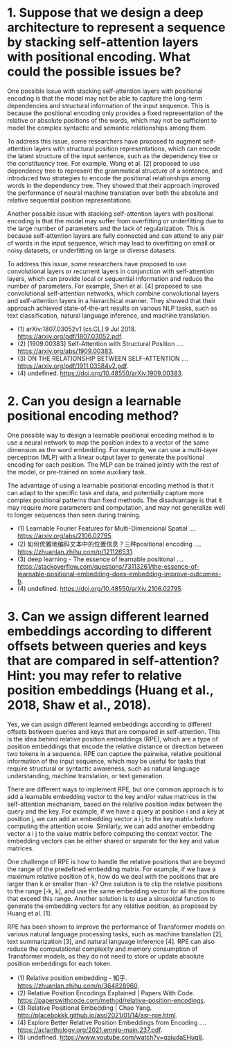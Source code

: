 # 1. Suppose that we design a deep architecture to represent a sequence by stacking self-attention layers with positional encoding. What could the possible issues be?

One possible issue with stacking self-attention layers with positional encoding is that the model may not be able to capture the long-term dependencies and structural information of the input sequence. This is because the positional encoding only provides a fixed representation of the relative or absolute positions of the words, which may not be sufficient to model the complex syntactic and semantic relationships among them. 

To address this issue, some researchers have proposed to augment self-attention layers with structural position representations, which can encode the latent structure of the input sentence, such as the dependency tree or the constituency tree. For example, Wang et al. [2] proposed to use dependency tree to represent the grammatical structure of a sentence, and introduced two strategies to encode the positional relationships among words in the dependency tree. They showed that their approach improved the performance of neural machine translation over both the absolute and relative sequential position representations.

Another possible issue with stacking self-attention layers with positional encoding is that the model may suffer from overfitting or underfitting due to the large number of parameters and the lack of regularization. This is because self-attention layers are fully connected and can attend to any pair of words in the input sequence, which may lead to overfitting on small or noisy datasets, or underfitting on large or diverse datasets.

To address this issue, some researchers have proposed to use convolutional layers or recurrent layers in conjunction with self-attention layers, which can provide local or sequential information and reduce the number of parameters. For example, Shen et al. [4] proposed to use convolutional self-attention networks, which combine convolutional layers and self-attention layers in a hierarchical manner. They showed that their approach achieved state-of-the-art results on various NLP tasks, such as text classification, natural language inference, and machine translation.

- (1) arXiv:1807.03052v1 [cs.CL] 9 Jul 2018. https://arxiv.org/pdf/1807.03052.pdf.
- (2) [1909.00383] Self-Attention with Structural Position .... https://arxiv.org/abs/1909.00383.
- (3) ON THE RELATIONSHIP BETWEEN SELF-ATTENTION .... https://arxiv.org/pdf/1911.03584v2.pdf.
- (4) undefined. https://doi.org/10.48550/arXiv.1909.00383.

# 2. Can you design a learnable positional encoding method?

One possible way to design a learnable positional encoding method is to use a neural network to map the position index to a vector of the same dimension as the word embedding. For example, we can use a multi-layer perceptron (MLP) with a linear output layer to generate the positional encoding for each position. The MLP can be trained jointly with the rest of the model, or pre-trained on some auxiliary task.

The advantage of using a learnable positional encoding method is that it can adapt to the specific task and data, and potentially capture more complex positional patterns than fixed methods. The disadvantage is that it may require more parameters and computation, and may not generalize well to longer sequences than seen during training.

- (1) Learnable Fourier Features for Multi-Dimensional Spatial .... https://arxiv.org/abs/2106.02795.
- (2) 如何优雅地编码文本中的位置信息？三种positional encoding .... https://zhuanlan.zhihu.com/p/121126531.
- (3) deep learning - The essence of learnable positional .... https://stackoverflow.com/questions/73113261/the-essence-of-learnable-positional-embedding-does-embedding-improve-outcomes-b.
- (4) undefined. https://doi.org/10.48550/arXiv.2106.02795.

# 3. Can we assign different learned embeddings according to different offsets between queries and keys that are compared in self-attention? Hint: you may refer to relative position embeddings (Huang et al., 2018, Shaw et al., 2018).

Yes, we can assign different learned embeddings according to different offsets between queries and keys that are compared in self-attention. This is the idea behind relative position embeddings (RPE), which are a type of position embeddings that encode the relative distance or direction between two tokens in a sequence. RPE can capture the pairwise, relative positional information of the input sequence, which may be useful for tasks that require structural or syntactic awareness, such as natural language understanding, machine translation, or text generation.

There are different ways to implement RPE, but one common approach is to add a learnable embedding vector to the key and/or value matrices in the self-attention mechanism, based on the relative position index between the query and the key. For example, if we have a query at position i and a key at position j, we can add an embedding vector a i j to the key matrix before computing the attention score. Similarly, we can add another embedding vector a i j to the value matrix before computing the context vector. The embedding vectors can be either shared or separate for the key and value matrices.

One challenge of RPE is how to handle the relative positions that are beyond the range of the predefined embedding matrix. For example, if we have a maximum relative position of k, how do we deal with the positions that are larger than k or smaller than -k? One solution is to clip the relative positions to the range [-k, k], and use the same embedding vector for all the positions that exceed this range. Another solution is to use a sinusoidal function to generate the embedding vectors for any relative position, as proposed by Huang et al. [1].

RPE has been shown to improve the performance of Transformer models on various natural language processing tasks, such as machine translation [2], text summarization [3], and natural language inference [4]. RPE can also reduce the computational complexity and memory consumption of Transformer models, as they do not need to store or update absolute position embeddings for each token.

- (1) Relative position embedding - 知乎. https://zhuanlan.zhihu.com/p/364828960.
- (2) Relative Position Encodings Explained | Papers With Code. https://paperswithcode.com/method/relative-position-encodings.
- (3) Relative Positional Embedding | Chao Yang. http://placebokkk.github.io/asr/2021/01/14/asr-rpe.html.
- (4) Explore Better Relative Position Embeddings from Encoding .... https://aclanthology.org/2021.emnlp-main.237.pdf.
- (5) undefined. https://www.youtube.com/watch?v=qajudaEHuq8.
